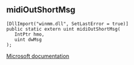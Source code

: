 ## midiOutShortMsg

```
[DllImport("winmm.dll", SetLastError = true)]
public static extern uint midiOutShortMsg(
   IntPtr hmo,
   uint dwMsg
);
```

[Microsoft documentation](TODO)
